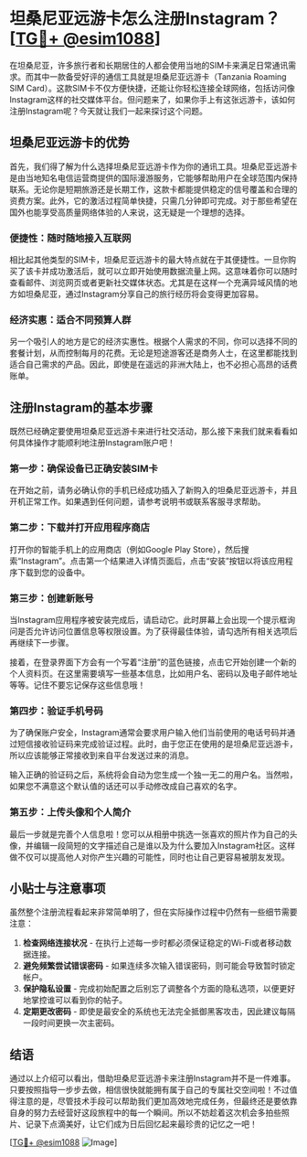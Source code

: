 # 坦桑尼亚远游卡怎么注册Instagram？[[TG💪+ @esim1088](https://t.me/s/esim1088)]

在坦桑尼亚，许多旅行者和长期居住的人都会使用当地的SIM卡来满足日常通讯需求。而其中一款备受好评的通信工具就是坦桑尼亚远游卡（Tanzania Roaming SIM Card）。这款SIM卡不仅方便快捷，还能让你轻松连接全球网络，包括访问像Instagram这样的社交媒体平台。但问题来了，如果你手上有这张远游卡，该如何注册Instagram呢？今天就让我们一起来探讨这个问题。

## 坦桑尼亚远游卡的优势

首先，我们得了解为什么选择坦桑尼亚远游卡作为你的通讯工具。坦桑尼亚远游卡是由当地知名电信运营商提供的国际漫游服务，它能够帮助用户在全球范围内保持联系。无论你是短期旅游还是长期工作，这款卡都能提供稳定的信号覆盖和合理的资费方案。此外，它的激活过程简单快捷，只需几分钟即可完成。对于那些希望在国外也能享受高质量网络体验的人来说，这无疑是一个理想的选择。

### 便捷性：随时随地接入互联网

相比起其他类型的SIM卡，坦桑尼亚远游卡的最大特点就在于其便捷性。一旦你购买了该卡并成功激活后，就可以立即开始使用数据流量上网。这意味着你可以随时查看邮件、浏览网页或者更新社交媒体状态。尤其是在这样一个充满异域风情的地方如坦桑尼亚，通过Instagram分享自己的旅行经历将会变得更加容易。

### 经济实惠：适合不同预算人群

另一个吸引人的地方是它的经济实惠性。根据个人需求的不同，你可以选择不同的套餐计划，从而控制每月的花费。无论是短途游客还是商务人士，在这里都能找到适合自己需求的产品。因此，即使是在遥远的非洲大陆上，也不必担心高昂的话费账单。

## 注册Instagram的基本步骤

既然已经确定要使用坦桑尼亚远游卡来进行社交活动，那么接下来我们就来看看如何具体操作才能顺利地注册Instagram账户吧！

### 第一步：确保设备已正确安装SIM卡

在开始之前，请务必确认你的手机已经成功插入了新购入的坦桑尼亚远游卡，并且开机正常工作。如果遇到任何问题，请参考说明书或联系客服寻求帮助。

### 第二步：下载并打开应用程序商店

打开你的智能手机上的应用商店（例如Google Play Store），然后搜索“Instagram”。点击第一个结果进入详情页面后，点击“安装”按钮以将该应用程序下载到您的设备中。

### 第三步：创建新账号

当Instagram应用程序被安装完成后，请启动它。此时屏幕上会出现一个提示框询问是否允许访问位置信息等权限设置。为了获得最佳体验，请勾选所有相关选项后再继续下一步骤。

接着，在登录界面下方会有一个写着“注册”的蓝色链接，点击它开始创建一个新的个人资料页。在这里需要填写一些基本信息，比如用户名、密码以及电子邮件地址等等。记住不要忘记保存这些信息哦！

### 第四步：验证手机号码

为了确保账户安全，Instagram通常会要求用户输入他们当前使用的电话号码并通过短信接收验证码来完成验证过程。此时，由于您正在使用的是坦桑尼亚远游卡，所以应该能够正常接收到来自平台发送过来的消息。

输入正确的验证码之后，系统将会自动为您生成一个独一无二的用户名。当然啦，如果您不满意这个默认值的话还可以手动修改成自己喜欢的名字。

### 第五步：上传头像和个人简介

最后一步就是完善个人信息啦！您可以从相册中挑选一张喜欢的照片作为自己的头像，并编辑一段简短的文字描述自己是谁以及为什么要加入Instagram社区。这样做不仅可以提高他人对你产生兴趣的可能性，同时也让自己更容易被朋友发现。

## 小贴士与注意事项

虽然整个注册流程看起来非常简单明了，但在实际操作过程中仍然有一些细节需要注意：

1. **检查网络连接状况** - 在执行上述每一步时都必须保证稳定的Wi-Fi或者移动数据连接。
2. **避免频繁尝试错误密码** - 如果连续多次输入错误密码，则可能会导致暂时锁定帐户。
3. **保护隐私设置** - 完成初始配置之后别忘了调整各个方面的隐私选项，以便更好地掌控谁可以看到你的帖子。
4. **定期更改密码** - 即使是最安全的系统也无法完全抵御黑客攻击，因此建议每隔一段时间更换一次主密码。

## 结语

通过以上介绍可以看出，借助坦桑尼亚远游卡来注册Instagram并不是一件难事。只要按照指导一步步去做，相信很快就能拥有属于自己的专属社交空间啦！不过值得注意的是，尽管技术手段可以帮助我们更加高效地完成任务，但最终还是要依靠自身的努力去经营好这段旅程中的每一个瞬间。所以不妨趁着这次机会多拍些照片、记录下点滴美好，让它们成为日后回忆起来最珍贵的记忆之一吧！

[[TG💪+ @esim1088](https://t.me/s/esim1088) ![Image](https://i.postimg.cc/4NQfJmqS/Snipaste-2025-05-13-00-14-12.png)]